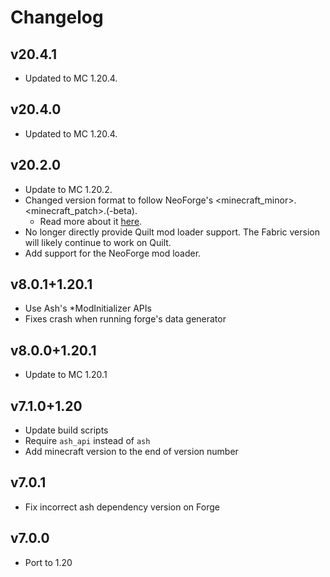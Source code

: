 # Changelog
## v20.4.1
- Updated to MC 1.20.4.

## v20.4.0
- Updated to MC 1.20.4.

## v20.2.0
- Update to MC 1.20.2.
- Changed version format to follow NeoForge's <minecraft_minor>.<minecraft_patch>.(-beta).
    - Read more about it [here](https://neoforged.net/news/20.2release/).
- No longer directly provide Quilt mod loader support. The Fabric version will likely continue to work on Quilt.
- Add support for the NeoForge mod loader.

## v8.0.1+1.20.1
- Use Ash's *ModInitializer APIs
- Fixes crash when running forge's data generator

## v8.0.0+1.20.1
- Update to MC 1.20.1

## v7.1.0+1.20
- Update build scripts
- Require `ash_api` instead of `ash`
- Add minecraft version to the end of version number

## v7.0.1
- Fix incorrect ash dependency version on Forge

## v7.0.0
- Port to 1.20
